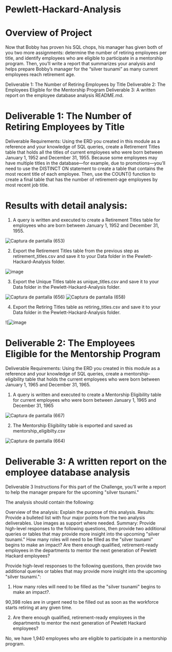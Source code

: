 # Pewlett-Hackard-Analysis

# Overview of Project
Now that Bobby has proven his SQL chops, his manager has given both of you two more assignments: determine the number of retiring employees per title, and identify employees who are eligible to participate in a mentorship program. Then, you’ll write a report that summarizes your analysis and helps prepare Bobby’s manager for the “silver tsunami” as many current employees reach retirement age.

Deliverable 1: The Number of Retiring Employees by Title
Deliverable 2: The Employees Eligible for the Mentorship Program
Deliverable 3: A written report on the employee database analysis README.md.


# Deliverable 1: The Number of Retiring Employees by Title
Deliverable Requirements:
Using the ERD you created in this module as a reference and your knowledge of SQL queries, create a Retirement Titles table that holds all the titles of current employees who were born between January 1, 1952 and December 31, 1955. Because some employees may have multiple titles in the database—for example, due to promotions—you’ll need to use the DISTINCT ON statement to create a table that contains the most recent title of each employee. Then, use the COUNT() function to create a final table that has the number of retirement-age employees by most recent job title.


# Results with detail analysis:

1. A query is written and executed to create a Retirement Titles table for employees who are born between January 1, 1952 and December 31, 1955.

![Captura de pantalla (653)](https://user-images.githubusercontent.com/86340630/129698865-96ed6844-d310-4ab2-96c7-0b4c963ea046.png)

2. Export the Retirement Titles table from the previous step as retirement_titles.csv and save it to your Data folder in the Pewlett-Hackard-Analysis folder.

![image](https://user-images.githubusercontent.com/86340630/129699888-6a72722b-9509-4364-a733-ca0b7a5b4bde.png)

3. Export the Unique Titles table as unique_titles.csv and save it to your Data folder in the Pewlett-Hackard-Analysis folder.

![Captura de pantalla (656)](https://user-images.githubusercontent.com/86340630/129700169-d24cbc92-643e-479e-ade9-e32d41a2355f.png)
![Captura de pantalla (658)](https://user-images.githubusercontent.com/86340630/129700987-40ba4973-7063-449b-ac9b-ba9a7c17d1d3.png)

4. Export the Retiring Titles table as retiring_titles.csv and save it to your Data folder in the Pewlett-Hackard-Analysis folder.

![![image](https://user-images.githubusercontent.com/86340630/129703127-6c5143a2-fce7-4fbd-9b7b-fedc48e9ae0f.png)

# Deliverable 2: The Employees Eligible for the Mentorship Program
Deliverable Requirements:
Using the ERD you created in this module as a reference and your knowledge of SQL queries, create a mentorship-eligibility table that holds the current employees who were born between January 1, 1965 and December 31, 1965.

1. A query is written and executed to create a Mentorship Eligibility table for current employees who were born between January 1, 1965 and December 31, 1965

![Captura de pantalla (667)](https://user-images.githubusercontent.com/86340630/129711966-2d4e7224-b148-43e2-b412-d9284e3f90df.png)

2. The Mentorship Eligibility table is exported and saved as mentorship_eligibilty.csv

![Captura de pantalla (664)](https://user-images.githubusercontent.com/86340630/129712073-a1702c18-0ec6-46a9-aa7c-55fb08a95228.png)

# Deliverable 3: A written report on the employee database analysis 
Deliverable 3 Instructions
For this part of the Challenge, you’ll write a report to help the manager prepare for the upcoming "silver tsunami."

The analysis should contain the following:

Overview of the analysis: Explain the purpose of this analysis.
Results: Provide a bulleted list with four major points from the two analysis deliverables. Use images as support where needed.
Summary: Provide high-level responses to the following questions, then provide two additional queries or tables that may provide more insight into the upcoming "silver tsunami."
How many roles will need to be filled as the "silver tsunami" begins to make an impact?
Are there enough qualified, retirement-ready employees in the departments to mentor the next generation of Pewlett Hackard employees?

Provide high-level responses to the following questions, then provide two additional queries or tables that may provide more insight into the upcoming "silver tsunami.":

1) How many roles will need to be filled as the "silver tsunami" begins to make an impact?.

90,398 roles are in urgent need to be filled out as soon as the workforce starts retiring at any given time.

2) Are there enough qualified, retirement-ready employees in the departments to mentor the next generation of Pewlett Hackard employees?

No, we have 1,940 employees who are eligible to participate in a mentorship program.



















































